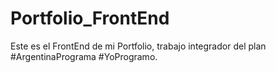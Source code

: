 # Portfolio_FrontEnd
Este es el FrontEnd de mi Portfolio, trabajo integrador del plan #ArgentinaPrograma
#YoProgramo.
